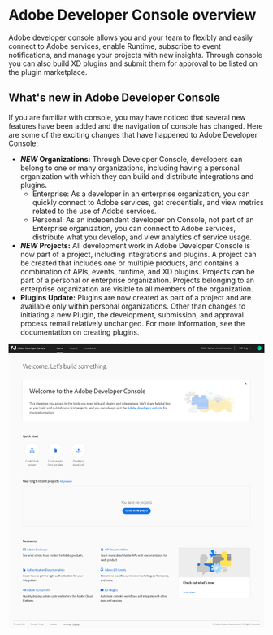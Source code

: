 # Adobe Developer Console overview

Adobe developer console allows you and your team to flexibly and easily connect to Adobe services, enable Runtime, subscribe to event notifications, and manage your projects with new insights. Through console you can also build XD plugins and submit them for approval to be listed on the plugin marketplace.

## What's new in Adobe Developer Console

If you are familiar with console, you may have noticed that several new features have been added and the navigation of console has changed. Here are some of the exciting changes that have happened to Adobe Developer Console:

* ***NEW* Organizations:** Through Developer Console, developers can belong to one or many organizations, including having a personal organization with which they can build and distribute integrations and plugins.
    * Enterprise: As a developer in an enterprise organization, you can quickly connect to Adobe services, get credentials, and view metrics related to the use of Adobe services.
    * Personal: As an independent developer on Console, not part of an Enterprise organization, you can connect to Adobe services, distribute what you develop, and view analytics of service usage.
* ***NEW* Projects:** All development work in Adobe Developer Console is now part of a project, including integrations and plugins. A project can be created that includes one or multiple products, and contains a combination of APIs, events, runtime, and XD plugins. Projects can be part of a personal or enterprise organization. Projects belonging to an enterprise organization are visible to all members of the organization.
* **Plugins Update:** Plugins are now created as part of a project and are available only within personal organizations. Other than changes to initiating a new Plugin, the development, submission, and approval process remail relatively unchanged. For more information, see the documentation on creating plugins.

![](images/welcome.png)

